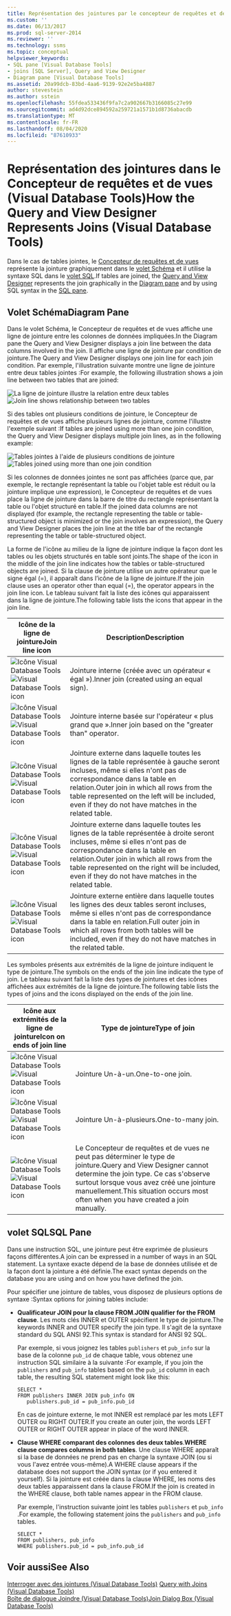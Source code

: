 ```yaml
---
title: Représentation des jointures par le concepteur de requêtes et de vues (Visual Database Tools) | Microsoft Docs
ms.custom: ''
ms.date: 06/13/2017
ms.prod: sql-server-2014
ms.reviewer: ''
ms.technology: ssms
ms.topic: conceptual
helpviewer_keywords:
- SQL pane [Visual Database Tools]
- joins [SQL Server], Query and View Designer
- Diagram pane [Visual Database Tools]
ms.assetid: 20a99dcb-83bd-4aa6-9139-92e2e5ba4887
author: stevestein
ms.author: sstein
ms.openlocfilehash: 55fdea533436f9fa7c2a902667b3166085c27e99
ms.sourcegitcommit: ad4d92dce894592a259721a1571b1d8736abacdb
ms.translationtype: MT
ms.contentlocale: fr-FR
ms.lasthandoff: 08/04/2020
ms.locfileid: "87610933"
---
```

# <a name="how-the-query-and-view-designer-represents-joins-visual-database-tools"></a><span data-ttu-id="d3d00-102">Représentation des jointures dans le Concepteur de requêtes et de vues (Visual Database Tools)</span><span class="sxs-lookup"><span data-stu-id="d3d00-102">How the Query and View Designer Represents Joins (Visual Database Tools)</span></span>
  <span data-ttu-id="d3d00-103">Dans le cas de tables jointes, le [Concepteur de requêtes et de vues](visual-database-tools.md) représente la jointure graphiquement dans le [volet Schéma](diagram-pane-visual-database-tools.md) et il utilise la syntaxe SQL dans le [volet SQL](sql-pane-visual-database-tools.md).</span><span class="sxs-lookup"><span data-stu-id="d3d00-103">If tables are joined, the [Query and View Designer](visual-database-tools.md) represents the join graphically in the [Diagram pane](diagram-pane-visual-database-tools.md) and by using SQL syntax in the [SQL pane](sql-pane-visual-database-tools.md).</span></span>  
  
## <a name="diagram-pane"></a><span data-ttu-id="d3d00-104">Volet Schéma</span><span class="sxs-lookup"><span data-stu-id="d3d00-104">Diagram Pane</span></span>  
 <span data-ttu-id="d3d00-105">Dans le volet Schéma, le Concepteur de requêtes et de vues affiche une ligne de jointure entre les colonnes de données impliquées.</span><span class="sxs-lookup"><span data-stu-id="d3d00-105">In the Diagram pane the Query and View Designer displays a join line between the data columns involved in the join.</span></span> <span data-ttu-id="d3d00-106">Il affiche une ligne de jointure par condition de jointure.</span><span class="sxs-lookup"><span data-stu-id="d3d00-106">The Query and View Designer displays one join line for each join condition.</span></span> <span data-ttu-id="d3d00-107">Par exemple, l'illustration suivante montre une ligne de jointure entre deux tables jointes :</span><span class="sxs-lookup"><span data-stu-id="d3d00-107">For example, the following illustration shows a join line between two tables that are joined:</span></span>  
  
 <span data-ttu-id="d3d00-108">![La ligne de jointure illustre la relation entre deux tables](../../database-engine/media//dv3wbig.gif "La ligne de jointure illustre la relation entre deux tables")</span><span class="sxs-lookup"><span data-stu-id="d3d00-108">![Join line shows relationship between two tables](../../database-engine/media//dv3wbig.gif "Join line shows relationship between two tables")</span></span>  
  
 <span data-ttu-id="d3d00-109">Si des tables ont plusieurs conditions de jointure, le Concepteur de requêtes et de vues affiche plusieurs lignes de jointure, comme l'illustre l'exemple suivant :</span><span class="sxs-lookup"><span data-stu-id="d3d00-109">If tables are joined using more than one join condition, the Query and View Designer displays multiple join lines, as in the following example:</span></span>  
  
 <span data-ttu-id="d3d00-110">![Tables jointes à l'aide de plusieurs conditions de jointure](../../database-engine/media//dv3w9n1.gif "Tables jointes à l'aide de plusieurs conditions de jointure")</span><span class="sxs-lookup"><span data-stu-id="d3d00-110">![Tables joined using more than one join condition](../../database-engine/media//dv3w9n1.gif "Tables joined using more than one join condition")</span></span>  
  
 <span data-ttu-id="d3d00-111">Si les colonnes de données jointes ne sont pas affichées (parce que, par exemple, le rectangle représentant la table ou l'objet table est réduit ou la jointure implique une expression), le Concepteur de requêtes et de vues place la ligne de jointure dans la barre de titre du rectangle représentant la table ou l'objet structuré en table.</span><span class="sxs-lookup"><span data-stu-id="d3d00-111">If the joined data columns are not displayed (for example, the rectangle representing the table or table-structured object is minimized or the join involves an expression), the Query and View Designer places the join line at the title bar of the rectangle representing the table or table-structured object.</span></span>  
  
 <span data-ttu-id="d3d00-112">La forme de l'icône au milieu de la ligne de jointure indique la façon dont les tables ou les objets structurés en table sont joints.</span><span class="sxs-lookup"><span data-stu-id="d3d00-112">The shape of the icon in the middle of the join line indicates how the tables or table-structured objects are joined.</span></span> <span data-ttu-id="d3d00-113">Si la clause de jointure utilise un autre opérateur que le signe égal (=), il apparaît dans l’icône de la ligne de jointure.</span><span class="sxs-lookup"><span data-stu-id="d3d00-113">If the join clause uses an operator other than equal (=), the operator appears in the join line icon.</span></span> <span data-ttu-id="d3d00-114">Le tableau suivant fait la liste des icônes qui apparaissent dans la ligne de jointure.</span><span class="sxs-lookup"><span data-stu-id="d3d00-114">The following table lists the icons that appear in the join line.</span></span>  
  
|<span data-ttu-id="d3d00-115">**Icône de la ligne de jointure**</span><span class="sxs-lookup"><span data-stu-id="d3d00-115">**Join line icon**</span></span>|<span data-ttu-id="d3d00-116">**Description**</span><span class="sxs-lookup"><span data-stu-id="d3d00-116">**Description**</span></span>|  
|------------------------|---------------------|  
|<span data-ttu-id="d3d00-117">![Icône Visual Database Tools](../../database-engine/media//dv3wbih.gif "Icône Visual Database Tools")</span><span class="sxs-lookup"><span data-stu-id="d3d00-117">![Visual Database Tools icon](../../database-engine/media//dv3wbih.gif "Visual Database Tools icon")</span></span>|<span data-ttu-id="d3d00-118">Jointure interne (créée avec un opérateur « égal »).</span><span class="sxs-lookup"><span data-stu-id="d3d00-118">Inner join (created using an equal sign).</span></span>|  
|<span data-ttu-id="d3d00-119">![Icône Visual Database Tools](../../database-engine/media//dv3wbii.gif "Icône Visual Database Tools")</span><span class="sxs-lookup"><span data-stu-id="d3d00-119">![Visual Database Tools icon](../../database-engine/media//dv3wbii.gif "Visual Database Tools icon")</span></span>|<span data-ttu-id="d3d00-120">Jointure interne basée sur l'opérateur « plus grand que ».</span><span class="sxs-lookup"><span data-stu-id="d3d00-120">Inner join based on the "greater than" operator.</span></span>|  
|<span data-ttu-id="d3d00-121">![Icône Visual Database Tools](../../database-engine/media//dv3wbij.gif "Icône Visual Database Tools")</span><span class="sxs-lookup"><span data-stu-id="d3d00-121">![Visual Database Tools icon](../../database-engine/media//dv3wbij.gif "Visual Database Tools icon")</span></span>|<span data-ttu-id="d3d00-122">Jointure externe dans laquelle toutes les lignes de la table représentée à gauche seront incluses, même si elles n'ont pas de correspondance dans la table en relation.</span><span class="sxs-lookup"><span data-stu-id="d3d00-122">Outer join in which all rows from the table represented on the left will be included, even if they do not have matches in the related table.</span></span>|  
|<span data-ttu-id="d3d00-123">![Icône Visual Database Tools](../../database-engine/media//dv3wbik.gif "Icône Visual Database Tools")</span><span class="sxs-lookup"><span data-stu-id="d3d00-123">![Visual Database Tools icon](../../database-engine/media//dv3wbik.gif "Visual Database Tools icon")</span></span>|<span data-ttu-id="d3d00-124">Jointure externe dans laquelle toutes les lignes de la table représentée à droite seront incluses, même si elles n'ont pas de correspondance dans la table en relation.</span><span class="sxs-lookup"><span data-stu-id="d3d00-124">Outer join in which all rows from the table represented on the right will be included, even if they do not have matches in the related table.</span></span>|  
|<span data-ttu-id="d3d00-125">![Icône Visual Database Tools](../../database-engine/media//dv3wbil.gif "Icône Visual Database Tools")</span><span class="sxs-lookup"><span data-stu-id="d3d00-125">![Visual Database Tools icon](../../database-engine/media//dv3wbil.gif "Visual Database Tools icon")</span></span>|<span data-ttu-id="d3d00-126">Jointure externe entière dans laquelle toutes les lignes des deux tables seront incluses, même si elles n'ont pas de correspondance dans la table en relation.</span><span class="sxs-lookup"><span data-stu-id="d3d00-126">Full outer join in which all rows from both tables will be included, even if they do not have matches in the related table.</span></span>|  
  
 <span data-ttu-id="d3d00-127">Les symboles présents aux extrémités de la ligne de jointure indiquent le type de jointure.</span><span class="sxs-lookup"><span data-stu-id="d3d00-127">The symbols on the ends of the join line indicate the type of join.</span></span> <span data-ttu-id="d3d00-128">Le tableau suivant fait la liste des types de jointures et des icônes affichées aux extrémités de la ligne de jointure.</span><span class="sxs-lookup"><span data-stu-id="d3d00-128">The following table lists the types of joins and the icons displayed on the ends of the join line.</span></span>  
  
|<span data-ttu-id="d3d00-129">**Icône aux extrémités de la ligne de jointure**</span><span class="sxs-lookup"><span data-stu-id="d3d00-129">**Icon on ends of join line**</span></span>|<span data-ttu-id="d3d00-130">**Type de jointure**</span><span class="sxs-lookup"><span data-stu-id="d3d00-130">**Type of join**</span></span>|  
|-----------------------------------|----------------------|  
|<span data-ttu-id="d3d00-131">![Icône Visual Database Tools](../../database-engine/media//dv3wbim.gif "Icône Visual Database Tools")</span><span class="sxs-lookup"><span data-stu-id="d3d00-131">![Visual Database Tools icon](../../database-engine/media//dv3wbim.gif "Visual Database Tools icon")</span></span>|<span data-ttu-id="d3d00-132">Jointure Un-à-un.</span><span class="sxs-lookup"><span data-stu-id="d3d00-132">One-to-one join.</span></span>|  
|<span data-ttu-id="d3d00-133">![Icône Visual Database Tools](../../database-engine/media//dv3wbin.gif "Icône Visual Database Tools")</span><span class="sxs-lookup"><span data-stu-id="d3d00-133">![Visual Database Tools icon](../../database-engine/media//dv3wbin.gif "Visual Database Tools icon")</span></span>|<span data-ttu-id="d3d00-134">Jointure Un-à-plusieurs.</span><span class="sxs-lookup"><span data-stu-id="d3d00-134">One-to-many join.</span></span>|  
|<span data-ttu-id="d3d00-135">![Icône Visual Database Tools](../../database-engine/media//dv3wbio.gif "Icône Visual Database Tools")</span><span class="sxs-lookup"><span data-stu-id="d3d00-135">![Visual Database Tools icon](../../database-engine/media//dv3wbio.gif "Visual Database Tools icon")</span></span>|<span data-ttu-id="d3d00-136">Le Concepteur de requêtes et de vues ne peut pas déterminer le type de jointure.</span><span class="sxs-lookup"><span data-stu-id="d3d00-136">Query and View Designer cannot determine the join type.</span></span> <span data-ttu-id="d3d00-137">Ce cas s'observe surtout lorsque vous avez créé une jointure manuellement.</span><span class="sxs-lookup"><span data-stu-id="d3d00-137">This situation occurs most often when you have created a join manually.</span></span>|  
  
## <a name="sql-pane"></a><span data-ttu-id="d3d00-138">volet SQL</span><span class="sxs-lookup"><span data-stu-id="d3d00-138">SQL Pane</span></span>  
 <span data-ttu-id="d3d00-139">Dans une instruction SQL, une jointure peut être exprimée de plusieurs façons différentes.</span><span class="sxs-lookup"><span data-stu-id="d3d00-139">A join can be expressed in a number of ways in an SQL statement.</span></span> <span data-ttu-id="d3d00-140">La syntaxe exacte dépend de la base de données utilisée et de la façon dont la jointure a été définie.</span><span class="sxs-lookup"><span data-stu-id="d3d00-140">The exact syntax depends on the database you are using and on how you have defined the join.</span></span>  
  
 <span data-ttu-id="d3d00-141">Pour spécifier une jointure de tables, vous disposez de plusieurs options de syntaxe :</span><span class="sxs-lookup"><span data-stu-id="d3d00-141">Syntax options for joining tables include:</span></span>  
  
-   <span data-ttu-id="d3d00-142">**Qualificateur JOIN pour la clause FROM**.</span><span class="sxs-lookup"><span data-stu-id="d3d00-142">**JOIN qualifier for the FROM clause**.</span></span>   <span data-ttu-id="d3d00-143">Les mots clés INNER et OUTER spécifient le type de jointure.</span><span class="sxs-lookup"><span data-stu-id="d3d00-143">The keywords INNER and OUTER specify the join type.</span></span> <span data-ttu-id="d3d00-144">Il s'agit de la syntaxe standard du SQL ANSI 92.</span><span class="sxs-lookup"><span data-stu-id="d3d00-144">This syntax is standard for ANSI 92 SQL.</span></span>  
  
     <span data-ttu-id="d3d00-145">Par exemple, si vous joignez les tables `publishers` et `pub_info` sur la base de la colonne `pub_id` de chaque table, vous obtenez une instruction SQL similaire à la suivante :</span><span class="sxs-lookup"><span data-stu-id="d3d00-145">For example, if you join the `publishers` and `pub_info` tables based on the `pub_id` column in each table, the resulting SQL statement might look like this:</span></span>  
  
    ```  
    SELECT *  
    FROM publishers INNER JOIN pub_info ON  
       publishers.pub_id = pub_info.pub_id  
    ```  
  
     <span data-ttu-id="d3d00-146">En cas de jointure externe, le mot INNER est remplacé par les mots LEFT OUTER ou RIGHT OUTER.</span><span class="sxs-lookup"><span data-stu-id="d3d00-146">If you create an outer join, the words LEFT OUTER or RIGHT OUTER appear in place of the word INNER.</span></span>  
  
-   <span data-ttu-id="d3d00-147">**Clause WHERE comparant des colonnes des deux tables**.</span><span class="sxs-lookup"><span data-stu-id="d3d00-147">**WHERE clause compares columns in both tables**.</span></span>   <span data-ttu-id="d3d00-148">Une clause WHERE apparaît si la base de données ne prend pas en charge la syntaxe JOIN (ou si vous l'avez entrée vous-même).</span><span class="sxs-lookup"><span data-stu-id="d3d00-148">A WHERE clause appears if the database does not support the JOIN syntax (or if you entered it yourself).</span></span> <span data-ttu-id="d3d00-149">Si la jointure est créée dans la clause WHERE, les noms des deux tables apparaissent dans la clause FROM.</span><span class="sxs-lookup"><span data-stu-id="d3d00-149">If the join is created in the WHERE clause, both table names appear in the FROM clause.</span></span>  
  
     <span data-ttu-id="d3d00-150">Par exemple, l'instruction suivante joint les tables `publishers` et `pub_info` .</span><span class="sxs-lookup"><span data-stu-id="d3d00-150">For example, the following statement joins the `publishers` and `pub_info` tables.</span></span>  
  
    ```  
    SELECT *  
    FROM publishers, pub_info  
    WHERE publishers.pub_id = pub_info.pub_id  
    ```  
  
## <a name="see-also"></a><span data-ttu-id="d3d00-151">Voir aussi</span><span class="sxs-lookup"><span data-stu-id="d3d00-151">See Also</span></span>  
 <span data-ttu-id="d3d00-152">[Interroger avec des jointures &#40;Visual Database Tools&#41;](query-with-joins-visual-database-tools.md) </span><span class="sxs-lookup"><span data-stu-id="d3d00-152">[Query with Joins &#40;Visual Database Tools&#41;](query-with-joins-visual-database-tools.md) </span></span>  
 [<span data-ttu-id="d3d00-153">Boîte de dialogue Joindre &#40;Visual Database Tools&#41;</span><span class="sxs-lookup"><span data-stu-id="d3d00-153">Join Dialog Box &#40;Visual Database Tools&#41;</span></span>](join-dialog-box-visual-database-tools.md)  
  
  
